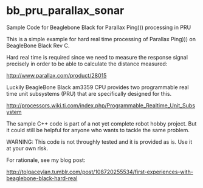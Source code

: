# bb_pru_parallax_sonar
Sample Code for Beaglebone Black for Parallax Ping))) processing in PRU

This is a simple example for hard real time processing of Parallax Ping)))
on BeagleBone Black Rev C. 

Hard real time is required since we need to measure the response 
signal precisely in order to be able to calculate the distance measured:

http://www.parallax.com/product/28015

Luckily BeagleBone Black am3359 CPU provides two programmable real time
unit subsystems (PRU) that are specifically designed for this.

http://processors.wiki.ti.com/index.php/Programmable_Realtime_Unit_Subsystem

The sample C++ code is part of a not yet complete robot hobby project. But
it could still be helpful for anyone who wants to tackle the same problem.

WARNING: This code is not throughly tested and it is provided as is. Use it
at your own risk.

For rationale, see my blog post:

http://tolgaceylan.tumblr.com/post/108720255534/first-experiences-with-beaglebone-black-hard-real